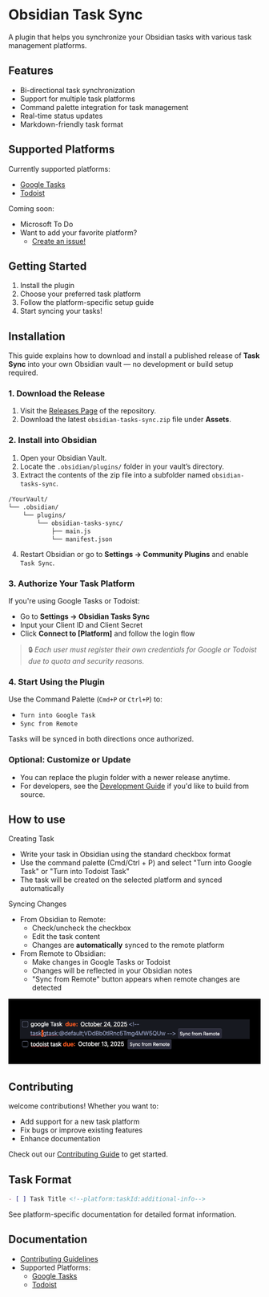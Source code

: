# Obsidian Task Sync

A plugin that helps you synchronize your Obsidian tasks with various task management platforms.

## Features

- Bi-directional task synchronization
- Support for multiple task platforms
- Command palette integration for task management
- Real-time status updates
- Markdown-friendly task format

## Supported Platforms

Currently supported platforms:

- [Google Tasks](docs/platform/GTask.md)
- [Todoist](docs/platform/Todoist.md)

Coming soon:

- Microsoft To Do
- Want to add your favorite platform?
  - [Create an issue!](https://github.com/hong-sile/obsidian-tasks-sync/issues)

## Getting Started

1. Install the plugin
2. Choose your preferred task platform
3. Follow the platform-specific setup guide
4. Start syncing your tasks!

## Installation

This guide explains how to download and install a published release of **Task Sync** into your own Obsidian vault — no development or build setup required.

### 1. Download the Release

1. Visit the [Releases Page](https://github.com/hong-sile/obsidian-tasks-sync/releases) of the repository.
2. Download the latest `obsidian-tasks-sync.zip` file under **Assets**.


### 2. Install into Obsidian

1. Open your Obsidian Vault.
2. Locate the `.obsidian/plugins/` folder in your vault’s directory.
3. Extract the contents of the zip file into a subfolder named `obsidian-tasks-sync`.

```
/YourVault/
└── .obsidian/
    └── plugins/
        └── obsidian-tasks-sync/
            ├── main.js
            └── manifest.json
```

4. Restart Obsidian or go to **Settings → Community Plugins** and enable `Task Sync`.


### 3. Authorize Your Task Platform

If you're using Google Tasks or Todoist:

* Go to **Settings → Obsidian Tasks Sync**
* Input your Client ID and Client Secret
* Click **Connect to \[Platform]** and follow the login flow

> 🔒 *Each user must register their own credentials for Google or Todoist due to quota and security reasons.*


### 4. Start Using the Plugin

Use the Command Palette (`Cmd+P` or `Ctrl+P`) to:

* `Turn into Google Task`
* `Sync from Remote`

Tasks will be synced in both directions once authorized.


### Optional: Customize or Update

* You can replace the plugin folder with a newer release anytime.
* For developers, see the [Development Guide](https://github.com/hong-sile/obsidian-tasks-sync/wiki/Development-Guide) if you'd like to build from source.

## How to use

Creating Task

- Write your task in Obsidian using the standard checkbox format
- Use the command palette (Cmd/Ctrl + P) and select "Turn into Google Task" or "Turn into Todoist Task"
- The task will be created on the selected platform and synced automatically

Syncing Changes

- From Obsidian to Remote:
  - Check/uncheck the checkbox
  - Edit the task content
  - Changes are **automatically** synced to the remote platform
- From Remote to Obsidian:
  - Make changes in Google Tasks or Todoist
  - Changes will be reflected in your Obsidian notes
  - "Sync from Remote" button appears when remote changes are detected

![example](docs/images/usages.png)

## Contributing

welcome contributions! Whether you want to:

- Add support for a new task platform
- Fix bugs or improve existing features
- Enhance documentation

Check out our [Contributing Guide](docs/contributing.md) to get started.

## Task Format

```markdown
- [ ] Task Title <!--platform:taskId:additional-info-->
```

See platform-specific documentation for detailed format information.

## Documentation

- [Contributing Guidelines](docs/contributing.md)
- Supported Platforms:
  - [Google Tasks](docs/platform/GTask.md)
  - [Todoist](docs/platform/todoist.md)
